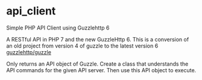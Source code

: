 # api_client
Simple PHP API Client using Guzzlehttp 6

A RESTful API in PHP 7 and the new GuzzleHttp 6.
This is a conversion of an old project from version 4 of guzzle
to the latest version 6 [guzzlehttp/guzzle](https://github.com/guzzle/guzzle/)

Only returns an API object of Guzzle. Create a class that understands the API commands for the given API server. Then use this API object to execute.

